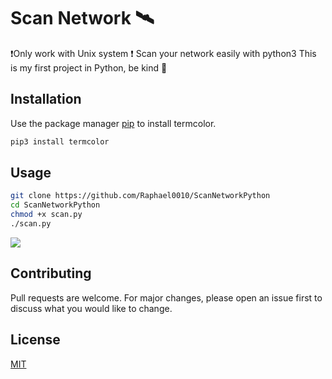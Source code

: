 # Scan Network 🛰
❗️Only work with Unix system ❗️
Scan your network easily with python3
This is my first project in Python, be kind 🤕

## Installation

Use the package manager [pip](https://pip.pypa.io/en/stable/) to install termcolor.

```bash
pip3 install termcolor
```

## Usage

```bash
git clone https://github.com/Raphael0010/ScanNetworkPython
cd ScanNetworkPython
chmod +x scan.py
./scan.py
```

![](scannetwork.gif)


## Contributing
Pull requests are welcome. For major changes, please open an issue first to discuss what you would like to change.


## License
[MIT](https://choosealicense.com/licenses/mit/)
